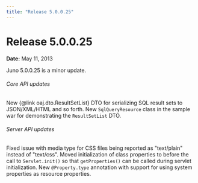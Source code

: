 ```yaml
---
title: "Release 5.0.0.25"
---
```


# Release 5.0.0.25

**Date:** May 11, 2013

Juno 5.0.0.25 is a minor update.
###### Core API updates

New \{@link oaj.dto.ResultSetList\} DTO for serializing SQL result sets to JSON/XML/HTML and so forth.
New `SqlQueryResource` class in the sample war for demonstrating the `ResultSetList` DTO.
###### Server API updates

Fixed issue with media type for CSS files being reported as "text/plain" instead of "text/css".
Moved initialization of class properties to before the call to `Servlet.init()` so that `getProperties()` can be called during servlet initialization.
New `@Property.type` annotation with support for using system properties as resource properties.
